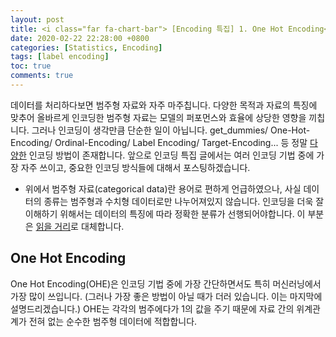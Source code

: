 ```yaml
---
layout: post
title: <i class="far fa-chart-bar"> [Encoding 특집] 1. One Hot Encoding</i>
date: 2020-02-22 22:28:00 +0800
categories: [Statistics, Encoding]
tags: [label encoding]
toc: true
comments: true
---
```


데이터를 처리하다보면 범주형 자료와 자주 마주칩니다. 다양한 목적과 자료의 특징에 맞추어 올바르게 인코딩한 범주형 자료는 모델의 퍼포먼스와 효율에 상당한 영향을 끼칩니다. 그러나 인코딩이 생각만큼 단순한 일이 아닙니다. get_dummies/ One-Hot-Encoding/ Ordinal-Encoding/ Label Encoding/ Target-Encoding... 등 정말 [다양한](http://contrib.scikit-learn.org/categorical-encoding/index.html) 인코딩 방법이 존재합니다. 앞으로 인코딩 특집 글에서는 여러 인코딩 기법 중에 가장 자주 쓰이고, 중요한 인코딩 방식들에 대해서 포스팅하겠습니다.  

+ 위에서 범주형 자료(categorical data)란 용어로 편하게 언급하였으나, 사실 데이터의 종류는 범주형과 수치형 데이터로만 나누어져있지 않습니다. 인코딩을 더욱 잘 이해하기 위해서는 데이터의 특징에 따라 정확한 분류가 선행되어야합니다. 이 부분은 [읽을 거리](https://towardsdatascience.com/7-data-types-a-better-way-to-think-about-data-types-for-machine-learning-939fae99a689)로 대체합니다.

## One Hot Encoding
One Hot Encoding(OHE)은 인코딩 기법 중에 가장 간단하면서도 특히 머신러닝에서 가장 많이 쓰입니다. (그러나 가장 좋은 방법이 아닐 때가 더러 있습니다. 이는 마지막에 설명드리겠습니다.) OHE는 각각의 범주에다가 1의 값을 주기 때문에 자료 간의 위계관계가 전혀 없는 순수한 범주형 데이터에 적합합니다. 



